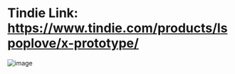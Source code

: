Tindie Link: https://www.tindie.com/products/lspoplove/x-prototype/
====
![image](https://github.com/lspoplove/X-project/blob/master/Documents/X-Prototype.jpg)
